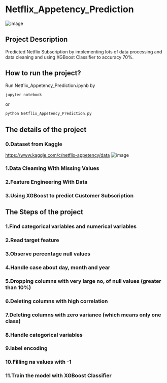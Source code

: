 # Netflix_Appetency_Prediction
![image](https://user-images.githubusercontent.com/76461262/158663243-5a9ceae5-ff22-4d9a-ab45-002522bfa4df.png)
## Project Description
Predicted Netflix Subscription by implementing lots of data processing and data cleaning and using XGBoost Classifier to accuracy 70%.
## How to run the project?

Run Netflix_Appetency_Prediction.ipynb by
```sh
jupyter notebook
```
or 
```sh
python Netflix_Appetency_Prediction.py
```

## The details of the project
### 0.Dataset from Kaggle 
https://www.kaggle.com/c/netflix-appetency/data
![image](https://user-images.githubusercontent.com/76461262/158662108-efd56380-c602-4386-934d-123c8430b970.png)

### 1.Data Cleaming With Missing Values


### 2.Feature Engineering With Data


### 3.Using XGBoost to predict Customer Subscription

## The Steps of the project
### 1.Find categorical variables and numerical variables

### 2.Read target feature

### 3.Observe percentage null values

### 4.Handle case about day, month and year

### 5.Dropping columns with very large no, of null values (greater than 10%)

### 6.Deleting columns with high correlation

### 7.Deleting columns with zero variance (which means only one class)

### 8.Handle categorical variables

### 9.label encoding

### 10.Filling na values with -1

### 11.Train the model with XGBoost Classifier
